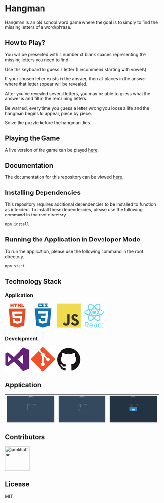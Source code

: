 # Hangman

Hangman is an old school word game where the goal is to simply to find the missing letters of a word/phrase.

## How to Play?

You will be presented with a number of blank spaces representing the missing letters you need to find.

Use the keyboard to guess a letter (I recommend starting with vowels).

If your chosen letter exists in the answer, then all places in the answer where that letter appear will be revealed.

After you've revealed several letters, you may be able to guess what the answer is and fill in the remaining letters.

Be warned, every time you guess a letter wrong you loose a life and the hangman begins to appear, piece by piece.

Solve the puzzle before the hangman dies.

## Playing the Game

A live version of the game can be played [here]().

## Documentation

The documentation for this repository can be viewed [here]().

## Installing Dependencies

This repository requires additional dependencies to be installed to function as intended. To install these dependencies, please use the following command in the root directory.

```bash
npm install
```

## Running the Application in Developer Mode

To run the application, please use the following command in the root directory.

```bash
npm start
```

## Technology Stack

### Application

<img src="./assets/common/html.png" width="80" height="80" title="HTML"> <img src="./assets/common/css.png" width="80" height="80" title="CSS"> <img src="./assets/common/javascript.png" width="80" height="80" title="JavaScript"> <img src="./assets/common/react.png" width="80" height="80" title="React">

### Development

<img src="./assets/common/vscode.png" width="80" height="80" title="Visual Studio Code"> <img src="./assets/common/git.png" width="80" height="80" title="Git"> <img src="./assets/common/github.png" width="80" height="80" title="Github">

## Application

| ![Page](assets/hangman1.JPG) | ![Page](assets/hangman2.JPG) | ![Page](assets/hangman3.JPG) |
| ---------------------------- | :--------------------------: | ---------------------------: |


## Contributors

<a href="https://github.com/iamkhattar"><img src="https://avatars3.githubusercontent.com/u/56852615?s=400&u=656d6befdb16f2be60c9c1f80456509a9dde69c4&v=4" title="iamkhattar" width="80" height="80"></a>

## License

MIT
